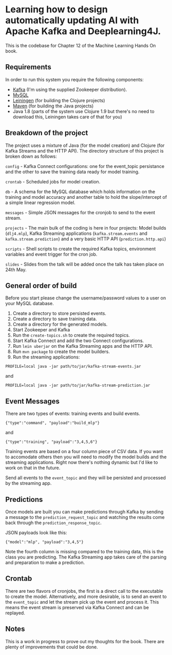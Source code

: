 # Learning how to design automatically updating AI with Apache Kafka and Deeplearning4J.


This is the codebase for Chapter 12 of the Machine Learning Hands On book.

## Requirements
In order to run this system you require the following components:

* [Kafka](http://kafka.apache.org) (I'm using the supplied Zookeeper distribution).
* [MySQL](http://www.mysql.com)
* [Leiningen](https://leiningen.org/) (for building the Clojure projects)
* [Maven](http://maven.apache.org) (for building the Java projects) 
* Java 1.8 (parts of the system use Clojure 1.9 but there's no need to download this, Leiningen takes care of that for you)

## Breakdown of the project

The project uses a mixture of Java (for the model creation) and Clojure (for Kafka Streams and the HTTP API). The directory structure of this project is broken down as follows:

`config` - Kafka Connect configurations: one for the event_topic persistance and the other to save the training data ready for model training.

`crontab` - Scheduled jobs for model creation.

`db` - A schema for the MySQL database which holds information on the training and model accuracy and another table to hold the slope/intercept of a simple linear regression model.

`messages` - Simple JSON messages for the cronjob to send to the event stream.

`projects` - The main bulk of the coding is here in four projects: Model builds (`dlj4.mlp`), Kafka Streaming applications (`kafka.stream.events` and `kafka.stream.prediction`) and a very basic HTTP API (`prediction.http.api`)

`scripts` - Shell scripts to create the required Kafka topics, environment variables and event trigger for the cron job.

`slides` - Slides from the talk will be added once the talk has taken place on 24th May.

## General order of build

Before you start please change the username/password values to a user on your MySQL database.

1. Create a directory to store persisted events.
2. Create a directory to save training data.
3. Create a directory for the generated models.
4. Start Zookeeper and Kafka
5. Run the `create-topics.sh` to create the required topics.
6. Start Kafka Connect and add the two Connect configurations.
7. Run `lein uberjar` on the Kafka Streaming apps and the HTTP API.
8. Run `mvn package` to create the model builders.
9. Run the streaming applications:

```
PROFILE=local java -jar path/to/jar/kafka-stream-events.jar
```

and 

```
PROFILE=local java -jar path/to/jar/kafka-stream-prediction.jar
```

## Event Messages

There are two types of events: training events and build events. 

```
{"type":"command", "payload":"build_mlp"}
```

and

```
{"type":"training", "payload":"3,4,5,6"}
```
  
Training events are based on a four column piece of CSV data. If you want to accomodate others then you will need to modify the model builds and the streaming applications. Right now there's nothing dynamic but I'd like to work on that in the future. 

Send all events to the `event_topic` and they will be persisted and processed by the streaming app.

## Predictions

Once models are built you can make predictions through Kafka by sending a message to the `prediction_request_topic` and watching the results come back through the `prediction_response_topic`. 

JSON payloads look like this:

```
{"model":"mlp", "payload":"3,4,5"}
```

Note the fourth column is missing compared to the training data, this is the class you are predicting. The Kafka Streaming app takes care of the parsing and preparation to make a prediction.

## Crontab
There are two flavors of cronjobs, the first is a direct call to the executable to create the model. Alternatively, and more desirable, is to send an event to the `event_topic` and let the stream pick up the event and process it. This means the event stream is preserved via Kafka Connect and can be replayed.

## Notes
This is a work in progress to prove out my thoughts for the book.
There are plenty of improvements that could be done.

  

